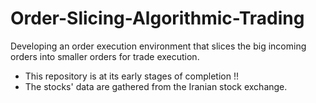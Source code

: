 # Order-Slicing-Algorithmic-Trading
Developing an order execution environment that slices the big incoming orders into smaller orders for trade execution.

* This repository is at its early stages of completion !!
* The stocks' data are gathered from the Iranian stock exchange.
